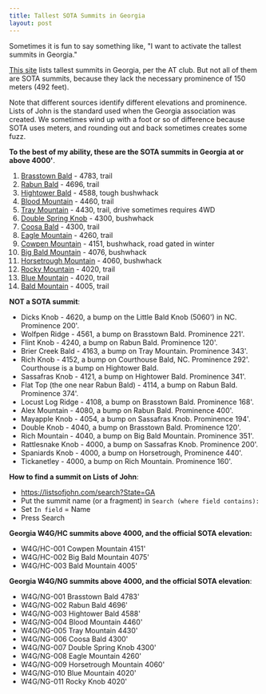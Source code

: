 ```yaml
---
title: Tallest SOTA Summits in Georgia
layout: post
---
```


Sometimes it is fun to say something like, "I want to activate the tallest summits in Georgia."

[This site](https://georgia-atclub.org/georgia-4000/georgia-4000-foot-peaks) lists tallest summits in Georgia, per the AT club.  But not all of them are SOTA summits, because they lack the necessary prominence of 150 meters (492 feet). 

Note that different sources identify different elevations and prominence.  Lists of John is the standard used when the Georgia association was created.  We sometimes wind up with a foot or so of difference because SOTA uses meters, and rounding out and back sometimes creates some fuzz.

**To the best of my ability, these are the SOTA summits in Georgia at or above 4000'**.

1. [Brasstown Bald](/sota-guides/Brasstown%20Bald%20(W4G_NG-001).html) - 4783, trail
2. [Rabun Bald](/sota-guides/Rabun%20Bald%20(W4G_NG-002).html) - 4696, trail
3. [Hightower Bald](/sota-guides/Hightower%20Bald%20(W4G_NG-003).html) - 4588, tough bushwhack
4. [Blood Mountain](/sota-guides/Blood%20Mountain%20(W4G_NG-004).html) - 4460, trail
5. [Tray Mountain](/sota-guides/Tray%20Mountain%20(W4G_NG-005).html) - 4430, trail, drive sometimes requires 4WD
6. [Double Spring Knob](/sota-guides/Double%20Spring%20Knob%20(W4G_NG-007).html) - 4300, bushwhack
7. [Coosa Bald](/sota-guides/Coosa%20Bald%20(W4G_NG-006).html) - 4300, trail
8. [Eagle Mountain](/sota-guides/Eagle%20Mountain%20(W4G_NG-008).html) - 4260, trail
9. [Cowpen Mountain](/sota-guides/Cowpen%20Mountain%20(W4G_HC-001).html) - 4151, bushwhack, road gated in winter
10. [Big Bald Mountain](/sota-guides/Big%20Bald%20Mountain%20(W4G_HC-002).html) - 4076, bushwhack
11. [Horsetrough Mountain](/sota-guides/Horsetrough%20Mountain%20(W4G_NG-009).html) - 4060, bushwhack
12. [Rocky Mountain](/sota-guides/Rocky%20Mountain%20(W4G_NG-011).html) - 4020, trail
14. [Blue Mountain](/sota-guides/Blue%20Mountain%20(W4G_NG-010).html) - 4020, trail
13. [Bald Mountain](/sota-guides/Bald%20Mountain%20(W4G_HC-003).html) - 4005, trail

**NOT a SOTA summit**:

* Dicks Knob - 4620, a bump on the Little Bald Knob (5060') in NC. Prominence 200'.
* Wolfpen Ridge - 4561, a bump on Brasstown Bald. Prominence 221'.
* Flint Knob - 4240, a bump on Rabun Bald. Prominence 120'.
* Brier Creek Bald - 4163, a bump on Tray Mountain. Prominence 343'.
* Rich Knob - 4152, a bump on Courthouse Bald, NC. Prominence 292'. Courthouse is a bump on Hightower Bald.
* Sassafras Knob - 4121, a bump on Hightower Bald. Prominence 341'.
* Flat Top (the one near Rabun Bald) - 4114, a bump on Rabun Bald. Prominence 374'.
* Locust Log Ridge - 4108, a bump on Brasstown Bald. Prominence 168'.
* Alex Mountain - 4080, a bump on Rabun Bald. Prominence 400'.
* Mayapple Knob - 4054, a bump on Sassafras Knob. Prominence 194'.
* Double Knob - 4040, a bump on Brasstown Bald. Prominence 120'.
* Rich Mountain - 4040, a bump on Big Bald Mountain. Prominence 351'.
* Rattlesnake Knob - 4000, a bump on Sassafras Knob. Prominence 200'.
* Spaniards Knob - 4000, a bump on Horsetrough, Prominence 440'.
* Tickanetley - 4000, a bump on Rich Mountain. Prominence 160'.

**How to find a summit on Lists of John**:

* https://listsofjohn.com/search?State=GA
* Put the summit name (or a fragment) in `Search (where field contains):`
* Set `In field` = Name
* Press Search

**Georgia W4G/HC summits above 4000, and the official SOTA elevation:**
* W4G/HC-001 Cowpen Mountain 4151'
* W4G/HC-002 Big Bald Mountain 4075'
* W4G/HC-003 Bald Mountain 4005'

**Georgia W4G/NG summits above 4000, and the official SOTA elevation**:
* W4G/NG-001 Brasstown Bald 4783'
* W4G/NG-002 Rabun Bald 4696'
* W4G/NG-003 Hightower Bald 4588'
* W4G/NG-004 Blood Mountain 4460'
* W4G/NG-005 Tray Mountain 4430'
* W4G/NG-006 Coosa Bald 4300'
* W4G/NG-007 Double Spring Knob 4300'
* W4G/NG-008 Eagle Mountain 4260'
* W4G/NG-009 Horsetrough Mountain 4060'
* W4G/NG-010 Blue Mountain 4020'
* W4G/NG-011 Rocky Knob 4020'
